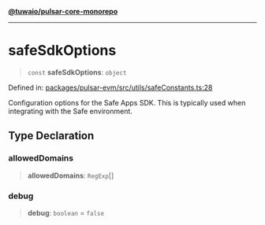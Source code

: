 [**@tuwaio/pulsar-core-monorepo**](../../../README.md)

***

# safeSdkOptions

> `const` **safeSdkOptions**: `object`

Defined in: [packages/pulsar-evm/src/utils/safeConstants.ts:28](https://github.com/TuwaIO/pulsar-core/blob/494f4105ae0c6206b7fb474bf50e2b00399fd8c0/packages/pulsar-evm/src/utils/safeConstants.ts#L28)

Configuration options for the Safe Apps SDK.
This is typically used when integrating with the Safe environment.

## Type Declaration

### allowedDomains

> **allowedDomains**: `RegExp`[]

### debug

> **debug**: `boolean` = `false`
